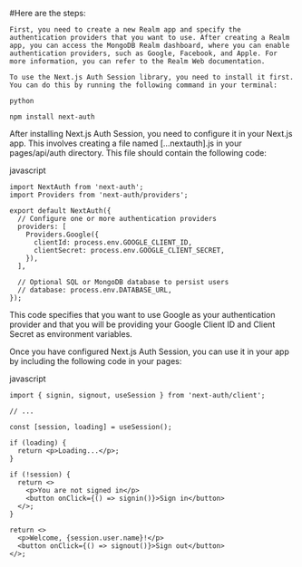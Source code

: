 #Here are the steps:

    First, you need to create a new Realm app and specify the authentication providers that you want to use. After creating a Realm app, you can access the MongoDB Realm dashboard, where you can enable authentication providers, such as Google, Facebook, and Apple. For more information, you can refer to the Realm Web documentation.

    To use the Next.js Auth Session library, you need to install it first. You can do this by running the following command in your terminal:

    python

```npm install next-auth```

After installing Next.js Auth Session, you need to configure it in your Next.js app. This involves creating a file named [...nextauth].js in your pages/api/auth directory. This file should contain the following code:

javascript
```
import NextAuth from 'next-auth';
import Providers from 'next-auth/providers';

export default NextAuth({
  // Configure one or more authentication providers
  providers: [
    Providers.Google({
      clientId: process.env.GOOGLE_CLIENT_ID,
      clientSecret: process.env.GOOGLE_CLIENT_SECRET,
    }),
  ],

  // Optional SQL or MongoDB database to persist users
  // database: process.env.DATABASE_URL,
});
```
This code specifies that you want to use Google as your authentication provider and that you will be providing your Google Client ID and Client Secret as environment variables.

Once you have configured Next.js Auth Session, you can use it in your app by including the following code in your pages:

javascript
```
import { signin, signout, useSession } from 'next-auth/client';

// ...

const [session, loading] = useSession();

if (loading) {
  return <p>Loading...</p>;
}

if (!session) {
  return <>
    <p>You are not signed in</p>
    <button onClick={() => signin()}>Sign in</button>
  </>;
}

return <>
  <p>Welcome, {session.user.name}!</p>
  <button onClick={() => signout()}>Sign out</button>
</>;
```